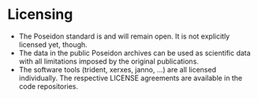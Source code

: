 # Licensing

- The Poseidon standard is and will remain open. It is not explicitly licensed yet, though.
- The data in the public Poseidon archives can be used as scientific data with all limitations imposed by the original publications.
- The software tools (trident, xerxes, janno, ...) are all licensed individually. The respective LICENSE agreements are available in the code repositories.

